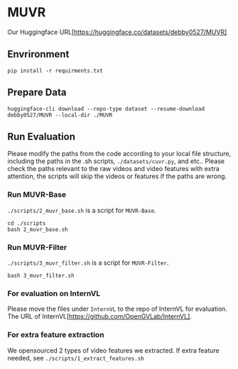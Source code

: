 # MUVR
Our Huggingface URL[https://huggingface.co/datasets/debby0527/MUVR]

## Envrironment
```
pip install -r requirments.txt
```

## Prepare Data
```
huggingface-cli download --repo-type dataset --resume-download debby0527/MUVR --local-dir ./MUVR
```

## Run Evaluation

Please modify the paths from the code according to your local file structure, including the paths in the .sh scripts, `./datasets/cuvr.py`, and etc..
Please check the paths relevant to the raw videos and video features with extra attention, the scripts will skip the videos or features if the paths are wrong.

### Run MUVR-Base
`./scripts/2_muvr_base.sh` is a script for `MUVR-Base`.
```
cd ./scripts
bash 2_muvr_base.sh
```
### Run MUVR-Filter
`./scripts/3_muvr_filter.sh` is a script for `MUVR-Filter`.
```
bash 3_muvr_filter.sh
```
### For evaluation on InternVL
Please move the files under `InternVL` to the repo of InternVL for evaluation.
The URL of InternVL[https://github.com/OpenGVLab/InternVL].

### For extra feature extraction
We opensourced 2 types of video features we extracted. If extra feature needed, see `./scripts/1_extract_features.sh`
